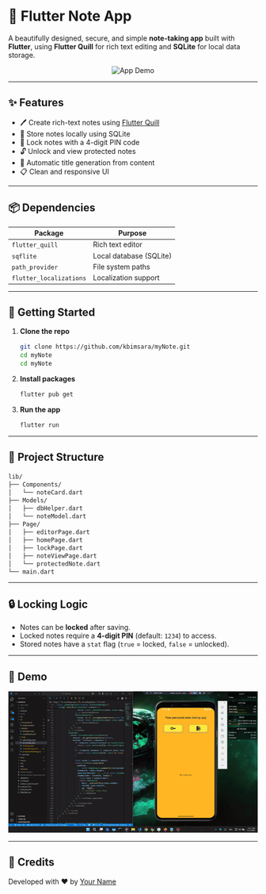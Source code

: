 
# 📝 Flutter Note App

A beautifully designed, secure, and simple **note-taking app** built with **Flutter**, using **Flutter Quill** for rich text editing and **SQLite** for local data storage.

<div align="center">
  <img src="assets/FlutterNoteApp_demo_20250711171306.gif" alt="App Demo" width="400"/>
</div>

---

## ✨ Features

- 🖊️ Create rich-text notes using [Flutter Quill](https://pub.dev/packages/flutter_quill)
- 💾 Store notes locally using SQLite
- 🔐 Lock notes with a 4-digit PIN code
- 🔓 Unlock and view protected notes
- 🧠 Automatic title generation from content
- 📋 Clean and responsive UI

---

## 📦 Dependencies

| Package | Purpose |
|--------|---------|
| `flutter_quill` | Rich text editor |
| `sqflite`       | Local database (SQLite) |
| `path_provider` | File system paths |
| `flutter_localizations` | Localization support |

---

## 🚀 Getting Started

1. **Clone the repo**
   ```bash
   git clone https://github.com/kbimsara/myNote.git
   cd myNote
   cd myNote
   ```

2. **Install packages**
   ```bash
   flutter pub get
   ```

3. **Run the app**
   ```bash
   flutter run
   ```

---

## 📂 Project Structure

```
lib/
├── Components/
│   └── noteCard.dart
├── Models/
│   ├── dbHelper.dart
│   └── noteModel.dart
├── Page/
│   ├── editorPage.dart
│   ├── homePage.dart
│   ├── lockPage.dart
│   ├── noteViewPage.dart
│   └── protectedNote.dart
└── main.dart
```

---

## 🔒 Locking Logic

- Notes can be **locked** after saving.
- Locked notes require a **4-digit PIN** (default: `1234`) to access.
- Stored notes have a `stat` flag (`true` = locked, `false` = unlocked).

---

## 🎥 Demo

![Demo GIF](demo.gif)

---

## 🙌 Credits

Developed with ❤️ by [Your Name](https://github.com/kbimsara)
